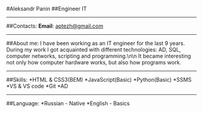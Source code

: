 #Aleksandr Panin
##Engineer IT
******
##Contacts:
**Email**: aptezh@gmail.com
******
##About me:
I have been working as an IT engineer for the last 9 years. During my work I got acquainted with different technologies: AD, SQL, computer networks, scripting and programming.\n\n
It became interesting not only how computer hardware works, but also how programs work.
******
##Skills:
*HTML & CSS3(BEM)
*JavaScript(Basic)
*Python(Basic)
*SSMS
*VS & VS code
*Git
*AD
*******
##Language:
*Russian - Native
*English - Basics